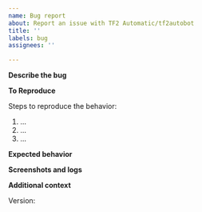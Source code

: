 ```yaml
---
name: Bug report
about: Report an issue with TF2 Automatic/tf2autobot
title: ''
labels: bug
assignees: ''

---
```


<!--
  Your issue may already be reported!
  Please search on the [issue tracker](https://github.com/idinium96/tf2autobot/search?type=Issues) before creating one.
-->

**Describe the bug**
<!--
  A clear and concise description of what the bug is.
-->

**To Reproduce**

Steps to reproduce the behavior:

1. ... 
2. ...
3. ...

<!--
  For example
  1. Send trade offer '...'
  2. Add items '....'
  3. Click confirm '....'
  4. See error
-->

**Expected behavior**
<!--
  A clear and concise description of what you expected to happen.
-->

**Screenshots and logs**
<!--
  If applicable, add screenshots and the log file to help explain your problem.

  For errors, add a screenshot of the error. If that is not possible, then see the error log.

  Log files are located at `~/tf2autobot/logs`. There are three log files:
  * <STEAM_ACCOUNT_NAME>-<DATE>.log - Default log file (excluding error and trade log levels)
  * <STEAM_ACCOUNT_NAME>.error.log - Error log
  * <STEAM_ACCOUNT_NAME>.trade.log - Trade log
-->

**Additional context**
<!--
  Add any other context about the problem here.
-->

Version: 
